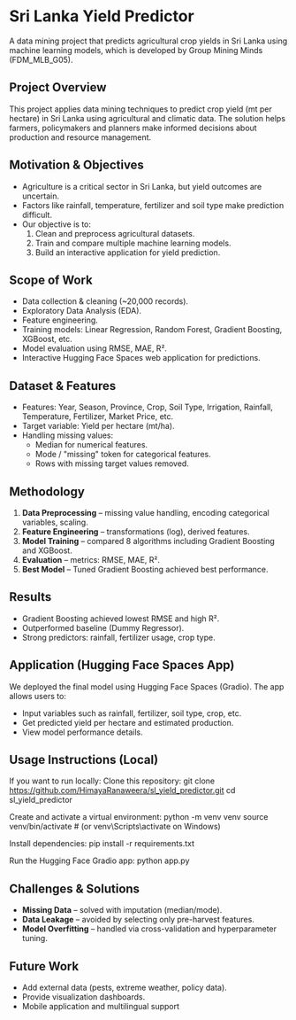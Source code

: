 # Sri Lanka Yield Predictor
A data mining project that predicts agricultural crop yields in Sri Lanka using machine learning models, which is developed by Group Mining Minds (FDM_MLB_G05).

## Project Overview
This project applies data mining techniques to predict crop yield (mt per hectare) in Sri Lanka using agricultural and climatic data. The solution helps farmers, policymakers and planners make informed decisions about production and resource management.

## Motivation & Objectives
- Agriculture is a critical sector in Sri Lanka, but yield outcomes are uncertain.  
- Factors like rainfall, temperature, fertilizer and soil type make prediction difficult.  
- Our objective is to:
  1. Clean and preprocess agricultural datasets.
  2. Train and compare multiple machine learning models.
  3. Build an interactive application for yield prediction.

## Scope of Work
- Data collection & cleaning (~20,000 records).  
- Exploratory Data Analysis (EDA).  
- Feature engineering.  
- Training models: Linear Regression, Random Forest, Gradient Boosting, XGBoost, etc.  
- Model evaluation using RMSE, MAE, R².  
- Interactive Hugging Face Spaces web application for predictions.

## Dataset & Features
- Features: Year, Season, Province, Crop, Soil Type, Irrigation, Rainfall, Temperature, Fertilizer, Market Price, etc.  
- Target variable: Yield per hectare (mt/ha).  
- Handling missing values:
  - Median for numerical features.
  - Mode / "missing" token for categorical features.
  - Rows with missing target values removed.

## Methodology
1. **Data Preprocessing** – missing value handling, encoding categorical variables, scaling.  
2. **Feature Engineering** – transformations (log), derived features.  
3. **Model Training** – compared 8 algorithms including Gradient Boosting and XGBoost.  
4. **Evaluation** – metrics: RMSE, MAE, R².  
5. **Best Model** – Tuned Gradient Boosting achieved best performance.

## Results
- Gradient Boosting achieved lowest RMSE and high R².  
- Outperformed baseline (Dummy Regressor).  
- Strong predictors: rainfall, fertilizer usage, crop type.  

## Application (Hugging Face Spaces App)
We deployed the final model using Hugging Face Spaces (Gradio).
The app allows users to:
- Input variables such as rainfall, fertilizer, soil type, crop, etc.
- Get predicted yield per hectare and estimated production.
- View model performance details.

## Usage Instructions (Local)
If you want to run locally:
Clone this repository:
git clone https://github.com/HimayaRanaweera/sl_yield_predictor.git
cd sl_yield_predictor

Create and activate a virtual environment:
python -m venv venv
source venv/bin/activate   # (or venv\Scripts\activate on Windows)

Install dependencies:
pip install -r requirements.txt

Run the Hugging Face Gradio app:
python app.py

## Challenges & Solutions
- **Missing Data** – solved with imputation (median/mode).  
- **Data Leakage** – avoided by selecting only pre-harvest features.  
- **Model Overfitting** – handled via cross-validation and hyperparameter tuning.

## Future Work
- Add external data (pests, extreme weather, policy data).  
- Provide visualization dashboards.  
- Mobile application and multilingual support 




